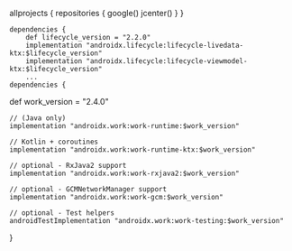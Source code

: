 allprojects {
        repositories {
            google()
            jcenter()
        }
    } 


    dependencies {
        def lifecycle_version = "2.2.0"
        implementation "androidx.lifecycle:lifecycle-livedata-ktx:$lifecycle_version"
        implementation "androidx.lifecycle:lifecycle-viewmodel-ktx:$lifecycle_version"
        ...
    dependencies {
  def work_version = "2.4.0"

    // (Java only)
    implementation "androidx.work:work-runtime:$work_version"

    // Kotlin + coroutines
    implementation "androidx.work:work-runtime-ktx:$work_version"

    // optional - RxJava2 support
    implementation "androidx.work:work-rxjava2:$work_version"

    // optional - GCMNetworkManager support
    implementation "androidx.work:work-gcm:$work_version"

    // optional - Test helpers
    androidTestImplementation "androidx.work:work-testing:$work_version"
  }
